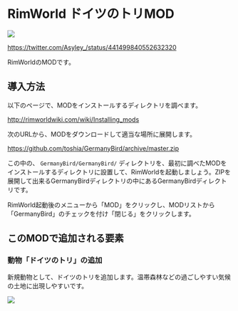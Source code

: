 # RimWorld ドイツのトリMOD

![](https://pbs.twimg.com/media/BiCFw-qIYAAdwBR.jpg)

https://twitter.com/Asyley_/status/441499840552632320

RimWorldのMODです。

## 導入方法

以下のページで、MODをインストールするディレクトリを調べます。

http://rimworldwiki.com/wiki/Installing_mods

次のURLから、MODをダウンロードして適当な場所に展開します。

https://github.com/toshia/GermanyBird/archive/master.zip

この中の、 `GermanyBird/GermanyBird/` ディレクトリを、最初に調べたMODをインストールするディレクトリに設置して、RimWorldを起動しましょう。ZIPを展開して出来るGermanyBirdディレクトリの中にあるGermanyBirdディレクトリです。

RimWorld起動後のメニューから「MOD」をクリックし、MODリストから「GermanyBird」のチェックを付け「閉じる」をクリックします。

## このMODで追加される要素

### 動物「ドイツのトリ」の追加

新規動物として、ドイツのトリを追加します。温帯森林などの過ごしやすい気候の土地に出現しやすいです。

![](https://pbs.twimg.com/media/DKFD2cbVYAAaqJD.jpg)


